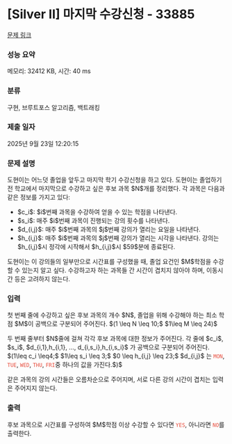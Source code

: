 # [Silver II] 마지막 수강신청 - 33885 

[문제 링크](https://www.acmicpc.net/problem/33885) 

### 성능 요약

메모리: 32412 KB, 시간: 40 ms

### 분류

구현, 브루트포스 알고리즘, 백트래킹

### 제출 일자

2025년 9월 23일 12:20:15

### 문제 설명

<p>도현이는 어느덧 졸업을 앞두고 마지막 학기 수강신청을 하고 있다. 도현이는 졸업하기 전 학교에서 마지막으로 수강하고 싶은 후보 과목 $N$개를 정리했다. 각 과목은 다음과 같은 정보를 가지고 있다:</p>

<ul>
	<li>$c_i$: $i$번째 과목을 수강하여 얻을 수 있는 학점을 나타낸다.</li>
	<li>$s_i$: 매주 $i$번째 과목이 진행되는 강의 횟수를 나타낸다.</li>
	<li>$d_{i,j}$: 매주 $i$번째 과목의 $j$번째 강의가 열리는 요일을 나타낸다.</li>
	<li>$h_{i,j}$: 매주 $i$번째 과목의 $j$번째 강의가 열리는 시각을 나타낸다. 강의는 $h_{i,j}$시 정각에 시작해서 $h_{i,j}$시 $59$분에 종료된다.</li>
</ul>

<p>도현이는 이 강의들의 일부만으로 시간표를 구성했을 때, 졸업 요건인 $M$학점을 수강할 수 있는지 알고 싶다. 수강하고자 하는 과목들 간 시간이 겹치지 않아야 하며, 이동시간 등은 고려하지 않는다.</p>

### 입력 

 <p>첫 번째 줄에 수강하고 싶은 후보 과목의 개수 $N$, 졸업을 위해 수강해야 하는 최소 학점 $M$이 공백으로 구분되어 주어진다. $(1 \leq N \leq 10;$ $1\leq M \leq 24)$</p>

<p>두 번째 줄부터 $N$줄에 걸쳐 각각 후보 과목에 대한 정보가 주어진다. 각 줄에 $c_i$, $s_i$, $d_{i,1},h_{i,1}, ..., d_{i,s_i},h_{i,s_i}$ 가 공백으로 구분되어 주어진다. $(1\leq c_i \leq4;$ $1\leq s_i \leq 3;$ $0 \leq h_{i,j} \leq 23;$ $d_{i,j}$ 는 <span style="color:#e74c3c;"><code>MON</code></span>, <span style="color:#e74c3c;"><code>TUE</code></span>, <span style="color:#e74c3c;"><code>WED</code></span>, <span style="color:#e74c3c;"><code>THU</code></span>, <span style="color:#e74c3c;"><code>FRI</code></span>중 하나의 값을 가진다.$)$</p>

<p>같은 과목의 강의 시간들은 오름차순으로 주어지며, 서로 다른 강의 시간이 겹치는 입력은 주어지지 않는다.</p>

### 출력 

 <p>후보 과목으로 시간표를 구성하여 $M$학점 이상 수강할 수 있다면 <span style="color:#e74c3c;"><code>YES</code></span>, 아니라면 <span style="color:#e74c3c;"><code>NO</code></span>를 출력한다.</p>

